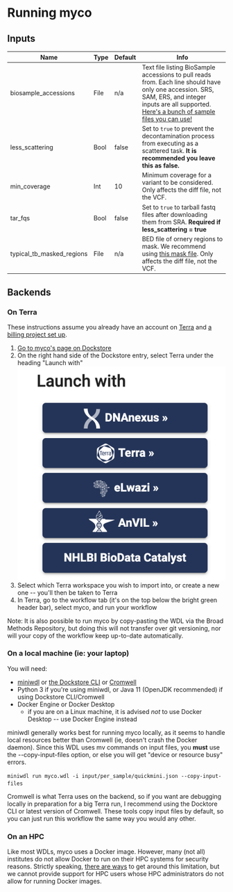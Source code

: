 # Running myco

## Inputs
| Name                        | Type  | Default   | Info                                                                                                                                                                                                                                                                        |
|---------------------------  |------ |---------  |---------------------------------------------------------------------------------------------------------------------------------------------------------------------------------------------------------------------------------------------------------------------------  |
| biosample_accessions        | File  | n/a       | Text file listing BioSample accessions to pull reads from. Each line should have only one accession. SRS, SAM, ERS, and integer inputs are all supported. [Here's a bunch of sample files you can use!](https://github.com/aofarrel/SRANWRP/tree/main/inputs/quick_tests)   |
| less_scattering             | Bool  | false     | Set to `true` to prevent the decontamination process from executing as a scattered task. **It is recommended you leave this as false.**                                                                                                                                     |
| min_coverage                | Int   | 10        | Minimum coverage for a variant to be considered. Only affects the diff file, not the VCF.                                                                                                                                                                                   |
| tar_fqs                     | Bool  | false     | Set to `true` to tarball fastq files after downloading them from SRA. **Required if less_scattering = true**                                                                                                                                                                |
| typical_tb_masked_regions   | File  | n/a       | BED file of ornery regions to mask. We recommend using [this mask file](https://github.com/iqbal-lab-org/cryptic_tb_callable_mask/blob/43ec21319209b23f648f32e4868bdf07cf09f2a0/R00000039_repregions.bed). Only affects the diff file, not the VCF.                         |

## Backends

### On Terra
These instructions assume you already have an account on [Terra](https://terra.bio/) and [a billing project set up](https://support.terra.bio/hc/en-us/articles/360026182251-How-to-set-up-billing-in-Terra).
1. [Go to myco's page on Dockstore](https://dockstore.org/workflows/github.com/aofarrel/myco/myco:main?tab=info)
2. On the right hand side of the Dockstore entry, select Terra under the heading "Launch with" ![screenshot of launch with UI in Dockstore](doc/launch_with.png)
3. Select which Terra workspace you wish to import into, or create a new one -- you'll then be taken to Terra
4. In Terra, go to the workflow tab (it's on the top below the bright green header bar), select myco, and run your workflow

Note: It is also possible to run myco by copy-pasting the WDL via the Broad Methods Repository, but doing this will not transfer over git versioning, nor will your copy of the workflow keep up-to-date automatically.

### On a local machine (ie: your laptop)
You will need:
* [miniwdl](https://github.com/chanzuckerberg/miniwdl) or [the Dockstore CLI](https://dockstore.org/quick-start) or [Cromwell](https://github.com/broadinstitute/cromwell)
* Python 3 if you're using miniwdl, or Java 11 (OpenJDK recommended) if using Dockstore CLI/Cromwell
* Docker Engine or Docker Desktop
  * if you are on a Linux machine, it is advised *not* to use Docker Desktop -- use Docker Engine instead

miniwdl generally works best for running myco locally, as it seems to handle local resources better than Cromwell (ie, doesn't crash the Docker daemon). Since this WDL uses mv commands on input files, you **must** use the --copy-input-files option, or else you will get "device or resource busy" errors.

`miniwdl run myco.wdl -i input/per_sample/quickmini.json --copy-input-files`

Cromwell is what Terra uses on the backend, so if you want are debugging locally in preparation for a big Terra run, I recommend using the Docktore CLI or latest version of Cromwell. These tools copy input files by default, so you can just run this workflow the same way you would any other.

### On an HPC
Like most WDLs, myco uses a Docker image. However, many (not all) institutes do not allow Docker to run on their HPC systems for security reasons. Strictly speaking, [there are ways](https://docs.dockstore.org/en/stable/advanced-topics/docker-alternatives.html) to get around this limitation, but we cannot provide support for HPC users whose HPC administrators do not allow for running Docker images.
